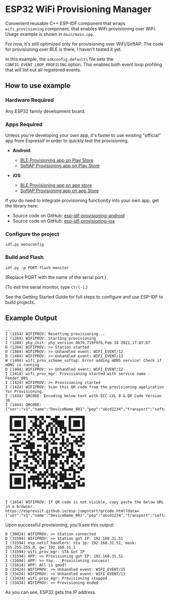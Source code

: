 # ESP32 WiFi Provisioning Manager

Convenient reusable C++ ESP-IDF component that wraps `wifi_provisioning` component, that enables WiFi provisioning over WiFi. Usage example is shown in `main/main.cpp`. 

For now, it's still optimized only for provisioning over WiFi/SoftAP. The code for provisioning over BLE is there, I haven't tested it yet.

In this example, the `sdkconfig.defaults` file sets the `CONFIG_EVENT_LOOP_PROFILING` option. 
This enables both event loop profiling that will list out all registered events.

## How to use example

### Hardware Required
Any ESP32 family development board.

### Apps Required
Unless you're developing your own app, it's faster to use existing "official" app from Espressif in order to quickly test the provisioning.

* **Android**:
  * [BLE Provisioning app on Play Store](https://play.google.com/store/apps/details?id=com.espressif.provble)
  * [SoftAP Provisioning app on Play Store](https://play.google.com/store/apps/details?id=com.espressif.provsoftap)

* **iOS**:
  * [BLE Provisioning app on app store](https://apps.apple.com/in/app/esp-ble-provisioning/id1473590141)
  * [SoftAP Provisioning app on app Store](https://apps.apple.com/in/app/esp-softap-provisioning/id1474040630)

If you do need to integrate provisioning functionity into your own app, get the library here:
* Source code on GitHub: [esp-idf-provisioning-android](https://github.com/espressif/esp-idf-provisioning-android)
* Source code on GitHub: [esp-idf-provisioning-ios](https://github.com/espressif/esp-idf-provisioning-ios)

### Configure the project

```
idf.py menuconfig
```

### Build and Flash

```
idf.py -p PORT flash monitor
```

(Replace PORT with the name of the serial port.)

(To exit the serial monitor, type ``Ctrl-]``.)

See the Getting Started Guide for full steps to configure and use ESP-IDF to build projects.

## Example Output

```
...
I (1154) WIFIPROV: Resetting provisioning...
I (1264) WIFIPROV: Starting provisioning
I (1284) phy_init: phy_version 4670,719f9f6,Feb 18 2021,17:07:07
D (1394) WIFIPROV: >> Station started
D (1404) WIFIPROV: >> Unhandled event: WIFI_EVENT/12
D (1404) WIFIPROV: >> Unhandled event: WIFI_EVENT/13
W (1404) wifi_prov_scheme_softap: Error adding mDNS service! Check if mDNS is running
D (1404) WIFIPROV: >> Unhandled event: WIFI_EVENT/12
I (1414) wifi_prov_mgr: Provisioning started with service name : Feeder_001 
I (1424) WIFIPROV: >> Provisioning started
I (1424) WIFIPROV: Scan this QR code from the provisioning application for Provisioning.
I (1434) QRCODE: Encoding below text with ECC LVL 0 & QR Code Version 10
I (1444) QRCODE: {"ver":"v1","name":"DeviceName_001","pop":"abcd1234","transport":"softap"}
                                      
  █▀▀▀▀▀█ ▀▀▀█▄▀█ ▀▀▄▄█▀  ▀ █▀▀▀▀▀█   
  █ ███ █  ▀▄█ █▄▀ ▄▄▀████  █ ███ █   
  █ ▀▀▀ █  ▄▀█▀█  █▀▄▀▄▀██▄ █ ▀▀▀ █   
  ▀▀▀▀▀▀▀ █▄▀ █▄█▄▀ █ █ ▀▄█ ▀▀▀▀▀▀▀   
  ▀▀▄▀▀ ▀ ▄▀▄ ▀ ▄█ ▀▀█  ▀▄  ▀▄▄ ▄▄▀   
  ▄▄▄█▀ ▀▄▄▀  ▀▀▀█▀▄▀▄▀▀ █ █  ▄█▄█▀   
   ▄▄▄▄▀▀▄███ ▄▄ ▄█ ▀▀▀ ▀█▀▄▀█ ▀▄▄▀   
  ▀ █▄  ▀▀▀█▀ ▄  ▀█ ▄▀█ █ ▀▄▄█  ▄     
  █ ▄▀▀▀▀█ ▀██▀█ █▀▄█▄█▄▄▀▀ ███▄ ██   
  ▄ █   ▀▄▀▀█▄▀▄ █  █▀█▀ ▀ █▀▀ ▀▄▄▀   
  █▄▄█▀ ▀▀ ▄ ▀█ ██ ███▄ █▄▀█ ▀▄ ▄▀    
  █ █▀▄▄▀█▄▄▄█ ▀ █ █▄▄▀ ▄█  ▄█ ▀▄▄█   
  ▀▀    ▀ ▄▀█▄ ▄ ▄█ █ ▄ ▄▀█▀▀▀█▄▄▀    
  █▀▀▀▀▀█  ▄▄▄█▀█▀▄▀██▄▀███ ▀ █ ▄     
  █ ███ █ █▀█▀█▀ █ ▄ ▄▀▄██▀▀▀▀▀▄▄▀▀   
  █ ▀▀▀ █ ▄ █▀██▀█▀▀▄██ ▄ ██▄▀█ █▄█   
  ▀▀▀▀▀▀▀ ▀     ▀▀ ▀ ▀▀  ▀▀▀▀▀▀       
                                      

I (1654) WIFIPROV: If QR code is not visible, copy paste the below URL in a browser.
https://espressif.github.io/esp-jumpstart/qrcode.html?data={"ver":"v1","name":"DeviceName_001","pop":"abcd1234","transport":"softap"}

```

Upon successful provisioning, you'll see this output:
```
D (30024) WIFIPROV: >> Station connected
D (31594) WIFIPROV: >> Station got IP: 192.168.31.51
I (31594) esp_netif_handlers: sta ip: 192.168.31.51, mask: 255.255.255.0, gw: 192.168.31.1
I (31594) wifi_prov_mgr: STA Got IP
I (31594) APP: >> Provisioning got IP: 192.168.31.51
I (31604) APP: >> Yay... Provisioning success!
I (31614) APP: All is good!
D (33424) WIFIPROV: >> Unhandled event: WIFI_EVENT/15
D (33424) WIFIPROV: >> Unhandled event: WIFI_EVENT/13
I (33434) wifi_prov_mgr: Provisioning stopped
I (33434) WIFIPROV: >> Provisioning ended
```

As you can see, ESP32 gets the IP address.